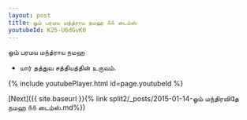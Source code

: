 ```yaml
---
layout: post
title: ஓம் பரமய மந்த்ராய நமஹ ௧௧ டைம்ஸ்
youtubeId: K25-U6dGvK0
---
```

 
 
 ஓம் பரமய மந்த்ராய நமஹ  
 
 -  யார் தத்துவ சத்தியத்தின் உருவம். 
 
  
 
  
 
 
 
 
 
 


{% include youtubePlayer.html id=page.youtubeId %}
 
[Next]({{ site.baseurl }}{% link  split2/_posts/2015-01-14-ஓம் மந்திரவிதே நமஹ ௧௧ டைம்ஸ்.md%})
 
